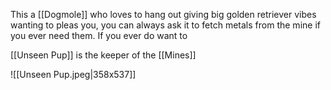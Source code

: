 This a [[Dogmole]] who loves to hang out giving big golden retriever vibes wanting to pleas you, you can always ask it to fetch metals from the mine if you ever need them. If you ever do want to

[[Unseen Pup]] is the keeper of the [[Mines]]

![[Unseen Pup.jpeg|358x537]]


